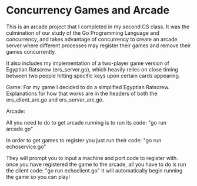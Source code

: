 # Concurrency Games and Arcade

This is an arcade project that I completed in my second CS class. It was the culmination of our study of the Go Programming Language and concurrency, and takes advantage of concurrency to create an arcade server where different processes may register their games and remove their games concurrently.

It also includes my implementation of a two-player game version of Egyptian Ratscrew (ers_server.go), which heavily relies on close timing between two people hitting specific keys upon certain cards appearing.

Game:
  For my game I decided to do a simplified Egyptian Ratscrew.
  Explanations for how that works are in the headers of both
  the ers_client_arc.go and ers_server_arc.go.

Arcade:

  All you need to do to get arcade running is to run its code:
     "go run arcade.go"

  In order to get games to register you just run their code:
     "go run echoservice.go" 

  They will prompt you to input a machine and port code to 
  register with. once you have registered the game to the arcade, 
  all you have to do is run the client code:
     "go run echoclient.go"
  It will automatically begin running the game so you can
  play!
